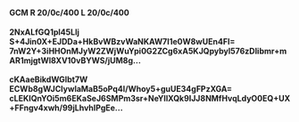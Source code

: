#### GCM R 20/0c/400 L 20/0c/400
**2NxALfGQ1pl45Llj**<br/>**S+4Jin0X+EJDDa+HkBvWBzvWaNKAW7I1e0W8wUEn4FI=**<br/>**7nW2Y+3iHHOnMJyW2ZWjWuYpi0G2ZCg6xA5KJQpybyl576zDIibmr+mAR1mjgtWl8XV10vBYWS/jUM8g...**<br/><br/>
**cKAaeBikdWGIbt7W**<br/>**ECWb8gWJClywlaMaB5oPq4I/Whoy5+guUE34gFPzXGA=**<br/>**cLEKIQnYOi5m6EKaSeJ6SMPm3sr+NeYIIXQk9IJJ8NMfHvqLdyO0EQ+UX+FFngv4xwh/99jLhvhIPgEe...**